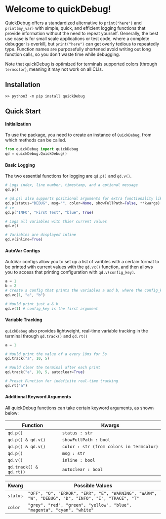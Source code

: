 # Welcome to quickDebug!

QuickDebug offers a standardized alternative to `print("here")` and `print(my_var)` with simple, quick, and efficient logging functions that provide information without the need to repeat yourself. Generally, the best use case is for small scale applications or test code, where a complete debugger is overkill, but `print("here")` can get overly tedious to repeatedly type. Function names are purposefully shortened avoid writing out long function calls, so you don't waste time while debugging.

Note that quickDebug is optimized for terminals supported colors (through `termcolor`), meaning it may not work on all CLIs.

## Installation

`>> python3 -m pip install quickDebug`

## Quick Start

#### Initialization

To use the package, you need to create an instance of `QuickDebug`, from which methods can be called.

```python
from quickDebug import quickDebug
qd = quickDebug.QuickDebug()
```

#### Basic Logging

The two essential functions for logging are `qd.p()` and `qd.v()`.

```python
# Logs index, line number, timestamp, and a optional message
qd.p()

# qd.p() also supports positional arguments for extra functionality like so:
qd.p(status="DEBUG", msg="", color=None, showFullPath=False, **kwargs)
# ie
qd.p("INFO", "First Test", "blue", True)

# Logs all variables with thier current values
qd.v()

# Variables are displayed inline
qd.v(inline=True)
```

#### AutoVar Configs

AutoVar configs allow you to set up a list of varibles with a certain format to be printed with current values with the `qd.vc()` function, and then allows you to access that printing configuration with `qd.v(config_key)`.

```python
a = 1
b = 2
# Create a config that prints the variables a and b, where the config_key is 1
qd.vc(1, "a", "b")

# Would print just a & b
qd.v(1) # config_key is the first argument
```

#### Variable Tracking

`quickDebug` also provides lightweight, real-time variable tracking in the terminal through `qd.track()` and `qd.rt()`

```python
a = 1

# Would print the value of a every 10ms for 5s
qd.track("a", 10, 5)

# Would clear the terminal after each print
qd.track("a", 10, 5, autoclear=True)

# Preset Function for indefinite real-time tracking
qd.rt("a")
```

#### Additional Keyword Arguments

All quickDebug functions can take certain keyword arguments, as shown below:

| Function               | Kwargs                                    |
| ---------------------- | ----------------------------------------- |
| `qd.p()`               | `status : str `                           |
| `qd.p() & qd.v()`      | `showFullPath : bool `                    |
| `qd.p() & qd.v()`      | `color : str (from colors in termcolor) ` |
| `qd.p()`               | `msg : str`                               |
| `qd.v()`               | `inline : bool`                           |
| `qd.track() & qd.rt()` | `autoclear : bool`                        |

| Kwarg    | Possible Values                                                                                    |
| -------- | -------------------------------------------------------------------------------------------------- |
| `status` | `"OFF", "O", "ERROR", "ERR", "E", "WARNING", "WARN", "W", "DEBUG", "D", "INFO", "I", "TRACE", "T"` |
| `color`  | `"grey", "red", "green", "yellow", "blue", "magenta", "cyan", "white"`                             |
